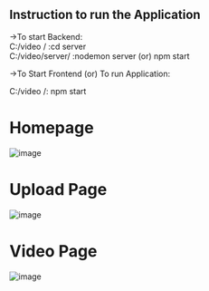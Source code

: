 ## Instruction to run the Application

->To start Backend: <br />
C:/video / :cd server <br />
C:/video/server/ :nodemon server (or) npm start <br />

->To Start Frontend (or) To run Application: <br/>

C:/video /: npm start

# Homepage

![image](https://user-images.githubusercontent.com/75611417/193393319-73315de4-48ab-4ff1-900a-d1856ef4533f.png)

# Upload Page

![image](https://user-images.githubusercontent.com/75611417/193393394-4ff5c8d4-ea7d-469f-9d11-405d0fb154e1.png)

# Video Page

![image](https://user-images.githubusercontent.com/75611417/193393424-6ced15cf-574e-4580-bb94-c89c5336f0bb.png)


